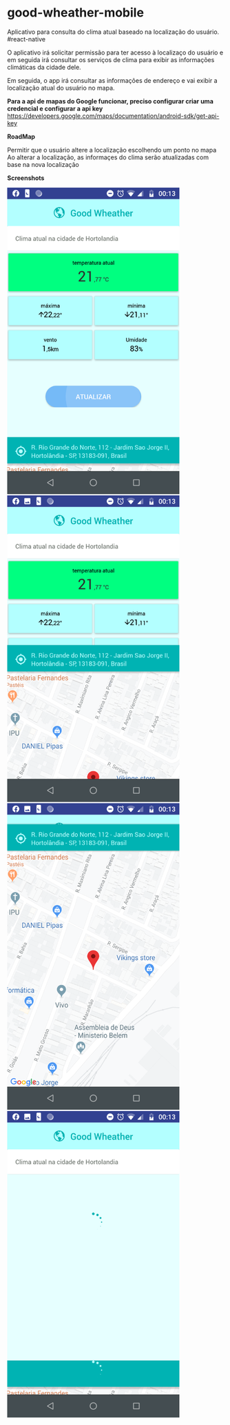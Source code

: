# good-wheather-mobile
Aplicativo para consulta do clima atual baseado na localização do usuário. #react-native

O aplicativo irá solicitar permissão para ter acesso à localizaço do usuário e em seguida irá
consultar os serviços de clima para exibir as informações climáticas da cidade dele.

Em seguida, o app irá consultar as informações de endereço e vai exibir a localização
atual do usuário no mapa.

**Para a api de mapas do Google funcionar,  preciso configurar criar uma credencial e configurar a api key**
https://developers.google.com/maps/documentation/android-sdk/get-api-key

**RoadMap**

Permitir que o usuário altere a localização escolhendo um ponto no mapa
Ao alterar a localização, as informaçes do clima serão atualizadas com base na nova localização

**Screenshots**

<img width="400" src="https://github.com/JosimarGomes/good-wheather-mobile/blob/master/readme/screen1.png?raw=true"/> <img width="400" src="https://github.com/JosimarGomes/good-wheather-mobile/blob/master/readme/screen2.png?raw=true"/>
<img width="400" src="https://github.com/JosimarGomes/good-wheather-mobile/blob/master/readme/screen3.png?raw=true"/> <img width="400" src="https://github.com/JosimarGomes/good-wheather-mobile/blob/master/readme/screen5.png?raw=true"/>
